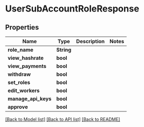 # UserSubAccountRoleResponse

## Properties

Name | Type | Description | Notes
------------ | ------------- | ------------- | -------------
**role_name** | **String** |  | 
**view_hashrate** | **bool** |  | 
**view_payments** | **bool** |  | 
**withdraw** | **bool** |  | 
**set_roles** | **bool** |  | 
**edit_workers** | **bool** |  | 
**manage_api_keys** | **bool** |  | 
**approve** | **bool** |  | 

[[Back to Model list]](../README.md#documentation-for-models) [[Back to API list]](../README.md#documentation-for-api-endpoints) [[Back to README]](../README.md)


